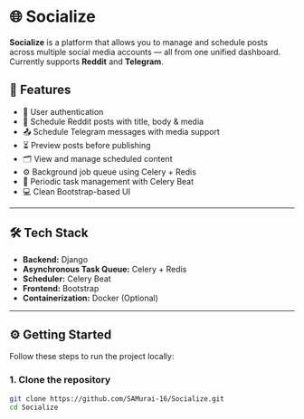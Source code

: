 # 🌐 Socialize

**Socialize** is a platform that allows you to manage and schedule posts across multiple social media accounts — all from one unified dashboard. Currently supports **Reddit** and **Telegram**.

## 🚀 Features

- 🔐 User authentication
- 📝 Schedule Reddit posts with title, body & media
- 📤 Schedule Telegram messages with media support
- ⏳ Preview posts before publishing
- 🗂 View and manage scheduled content
- ⚙️ Background job queue using Celery + Redis
- 📅 Periodic task management with Celery Beat
- 💻 Clean Bootstrap-based UI

---

## 🛠 Tech Stack

- **Backend:** Django
- **Asynchronous Task Queue:** Celery + Redis
- **Scheduler:** Celery Beat
- **Frontend:** Bootstrap
- **Containerization:** Docker (Optional)

---

## ⚙️ Getting Started

Follow these steps to run the project locally:

### 1. Clone the repository
```bash
git clone https://github.com/SAMurai-16/Socialize.git
cd Socialize
